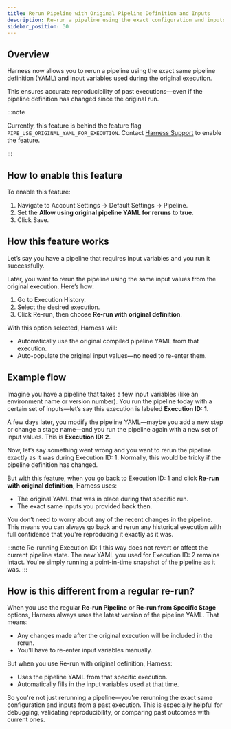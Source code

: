 ```yaml
---
title: Rerun Pipeline with Original Pipeline Definition and Inputs
description: Re-run a pipeline using the exact configuration and inputs from a specific execution.
sidebar_position: 30
---
```


## Overview

Harness now allows you to rerun a pipeline using the exact same pipeline definition (YAML) and input variables used during the original execution.

This ensures accurate reproducibility of past executions—even if the pipeline definition has changed since the original run.

:::note

Currently, this feature is behind the feature flag `PIPE_USE_ORIGINAL_YAML_FOR_EXECUTION`. Contact [Harness Support](mailto:support@harness.io) to enable the feature.

:::

## How to enable this feature

To enable this feature:

1. Navigate to Account Settings → Default Settings → Pipeline.
2. Set the **Allow using original pipeline YAML for reruns** to **true**.
3. Click Save.

## How this feature works

Let’s say you have a pipeline that requires input variables and you run it successfully.

Later, you want to rerun the pipeline using the same input values from the original execution. Here’s how:

1. Go to Execution History.
2. Select the desired execution.
3. Click Re-run, then choose **Re-run with original definition**.


<div align="center">
  <DocImage path={require('./static/original-rerun-1.png')} width="50%" height="50%" title="Click to view full size image" />
</div>


With this option selected, Harness will:

- Automatically use the original compiled pipeline YAML from that execution.
- Auto-populate the original input values—no need to re-enter them.

<div align="center">
  <DocImage path={require('./static/original-rerun-2.png')} width="100%" height="100%" title="Click to view full size image" />
</div>

## Example flow

Imagine you have a pipeline that takes a few input variables (like an environment name or version number). You run the pipeline today with a certain set of inputs—let’s say this execution is labeled **Execution ID: 1**.

A few days later, you modify the pipeline YAML—maybe you add a new step or change a stage name—and you run the pipeline again with a new set of input values. This is **Execution ID: 2**.

Now, let’s say something went wrong and you want to rerun the pipeline exactly as it was during Execution ID: 1. Normally, this would be tricky if the pipeline definition has changed.

But with this feature, when you go back to Execution ID: 1 and click **Re-run with original definition**, Harness uses:
- The original YAML that was in place during that specific run.
- The exact same inputs you provided back then.

You don’t need to worry about any of the recent changes in the pipeline. This means you can always go back and rerun any historical execution with full confidence that you're reproducing it exactly as it was.

:::note
Re-running Execution ID: 1 this way does not revert or affect the current pipeline state. The new YAML you used for Execution ID: 2 remains intact. You're simply running a point-in-time snapshot of the pipeline as it was.
:::

## How is this different from a regular re-run?

When you use the regular **Re-run Pipeline** or **Re-run from Specific Stage** options, Harness always uses the latest version of the pipeline YAML. That means:

- Any changes made after the original execution will be included in the rerun.
- You'll have to re-enter input variables manually.

But when you use Re-run with original definition, Harness:
- Uses the pipeline YAML from that specific execution.
- Automatically fills in the input variables used at that time.

So you're not just rerunning a pipeline—you're rerunning the exact same configuration and inputs from a past execution. This is especially helpful for debugging, validating reproducibility, or comparing past outcomes with current ones.